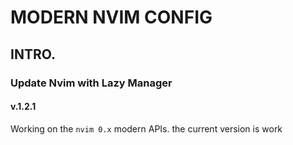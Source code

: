 # MODERN NVIM CONFIG

## INTRO.
### Update Nvim with Lazy Manager
#### v.1.2.1
Working on the `nvim 0.x` modern APIs. the current version is work

